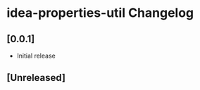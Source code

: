 <!-- Keep a Changelog guide -> https://keepachangelog.com -->

# idea-properties-util Changelog

## [0.0.1]

- Initial release

## [Unreleased]
